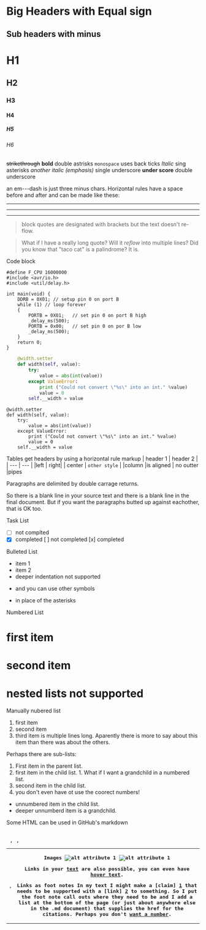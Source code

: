 Big Headers with Equal sign
===========================
Sub headers with minus
----------------------

# H1
## H2
### H3
#### H4
##### H5
###### H6


~~strikethrough~~
**bold** double astrisks
`monospace` uses back ticks
*Italic* sing asterisks
_another italic (emphasis)_ single underscore
__under score__ double underscore

an em---dash is just three minus chars.
Horizontal rules have a space before and after and can be made like these:

---

***

___

> block quotes are designated with brackets
> but the text doesn't re-flow.

> What if I have a really long quote?  Will it _reflow_ into multiple lines?  Did you know that "taco cat" is a palindrome?  It is.

Code block
```
#define F_CPU 16000000
#include <avr/io.h>
#include <util/delay.h>

int main(void) {
    DDRB = 0X01; // setup pin 0 on port B
    while (1) // loop forever
    {
        PORTB = 0X01;   // set pin 0 on port B high
        _delay_ms(500);
        PORTB = 0x00;   // set pin 0 on por B low
        _delay_ms(500);
    }
    return 0;
}
```

```python
    @width.setter
    def width(self, value):
        try:
            value = abs(int(value))
        except ValueError:
            print ("Could not convert \"%s\" into an int." %value)
            value = 0
        self.__width = value
```

    @width.setter
    def width(self, value):
        try:
            value = abs(int(value))
        except ValueError:
            print ("Could not convert \"%s\" into an int." %value)
            value = 0
        self.__width = value

Tables get headers by using a horizontal rule markup
| header 1 | header 2 |
| --- | --- |
|left | right|
| center | `other style` |
|column  |is aligned     |
no outter |pipes

Paragraphs are delimited by double carrage returns.

So there is a blank line in your source text and there is a blank line in the final document.
But if you want the paragraphs butted up against eachother, that is OK too.

Task List
* [ ] not complted
* [x] completed
[ ] not completed
[x] completed

Bulleted List
* item 1
* item 2
* deeper indentation not supported
- and you can use other symbols
+ in place of the asterisks

Numbered List
# first item
# second item
# nested lists not supported

Manually nubered list
1. first item
2. second item
3. third item is multiple lines long.
   Aparently there is more to say about this item than there was about the others.

Perhaps there are sub-lists:
1. First item in the parent list.
  1. first item in the child list.
    1. What if I want a grandchild in a numbered list.
  2. second item in the child list.
  1. you don't even have ot use the coorect numbers!
  * unnumbered item in the child list.
   * deeper unnumberd item is a grandchild.

Some HTML can be used in GitHub's markdown
    <pre>
    <div>
    <table>, <tr>, <td>, <th>
    
Images
![alt attribute 1](http://sagacious.us/sandbox/sandbox.png "alt attribute 2")
![alt attribute 1][href of image]


Links in your [text](http://en.wikipedia.org/wiki/Written_text) are also possible, you can even have [hover text](http://en.wikipedia.org/wiki/Mouseover "Mouseover").

Links as foot notes
In my text I might make a [claim] [1] that needs to be supported with a [link] [2] to something.  So I put the foot note call outs where they need to be and I add a list at the bottom of the page (or just about anywhere else in the .md document) that supplies the href for the citations.  Perhaps you don't [want a number].

  [1]: http://en.wikipedia.org/wiki/Proposition
  [2]: http://en.wikipedia.org/wiki/Hyperlink
  [want a number]: http://www.example.com
  [href of image]: http://sagacious.us/sandbox/sandbox.png "alt attribute 2"
